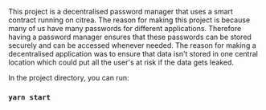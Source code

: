 This project is a decentralised password manager that uses a smart contract running on citrea. The reason for making this project is because many of us have many passwords for different applications. Therefore having a password manager ensures that these passwords can be stored securely and can be accessed whenever needed. The reason for making a decentralised application was to ensure that data isn't stored in one central location which could put all the user's at risk if the data gets leaked. 

In the project directory, you can run:

### `yarn start`


